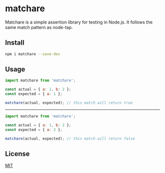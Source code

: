 # matchare

Matchare is a simple assertion library for testing in Node.js. It follows the same match pattern as node-tap.

## Install

```bash
npm i matchare --save-dev
```

## Usage

```javascript
import matchare from 'matchare';

const actual = { a: 1, b: 2 };
const expected = { a: 1 };

matchare(actual, expected); // this match will return true
```

---

```javascript
import matchare from 'matchare';

const actual = { a: 1, b: 2 };
const expected = { a: 2 };

matchare(actual, expected); // this match will return false
```

## License

[MIT](LICENSE)
